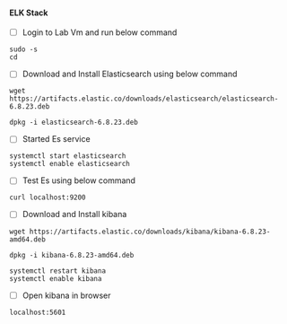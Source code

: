 #### ELK Stack

- [ ] Login to Lab Vm  and run below command

```
sudo -s
cd
```

- [ ] Download and Install Elasticsearch using below command

```
wget https://artifacts.elastic.co/downloads/elasticsearch/elasticsearch-6.8.23.deb

dpkg -i elasticsearch-6.8.23.deb

```
 - [ ] Started Es service

```
systemctl start elasticsearch
systemctl enable elasticsearch
```
- [ ] Test Es using below command

```
curl localhost:9200
```
- [ ] Download and Install kibana 

```
wget https://artifacts.elastic.co/downloads/kibana/kibana-6.8.23-amd64.deb

dpkg -i kibana-6.8.23-amd64.deb

systemctl restart kibana
systemctl enable kibana 
```
- [ ] Open kibana in browser

```
localhost:5601
```
